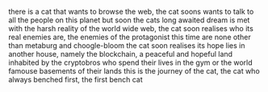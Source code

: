 there is a cat that wants to browse the web, the cat soons wants to talk to all the people on this planet
but soon the cats long awaited dream is met with the harsh reality of the world wide web, the cat soon realises
who its real enemies are, the enemies of the protagonist this time are none other than metaburg and choogle-bloom
the cat soon realises its hope lies in another house, namely the blockchain, a peaceful and hopeful land
inhabited by the cryptobros who spend their lives in the gym or the world famouse basements of their lands
this is the journey of the cat, the cat who always benched first, the first bench cat
